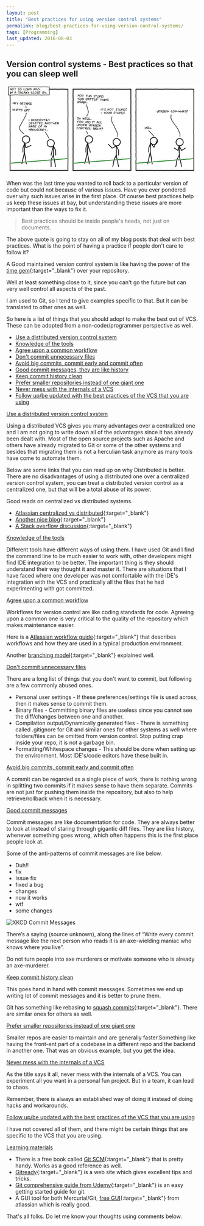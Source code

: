 ```yaml
---
layout: post
title: "Best practices for using version control systems"
permalink: blog/best-practices-for-using-version-control-systems/
tags: [Programming]
last_updated: 2016-08-03
---
```


Version control systems - Best practices so that you can sleep well
-------------------------------------------------------------------
    
![XKCD Version Control](/images/xkcd-vc.jpg)

When was the last time you wanted to roll back to a particular version of code but could not because of various issues. Have you ever pondered over why such issues arise in the first 
place. Of course best practices help us keep these issues at bay, but understanding these issues are more important than the ways to fix it.

> Best practices should be inside people's heads, not just on documents.

The above quote is going to stay on all of my blog posts that deal with best practices. What is the point of having a practice if people don't care to follow it?

A Good maintained version control system is like having the power of the [time gem](http://www.comicvine.com/time-gem/4055-57126/){:target="_blank"} over your repository.

Well at least something close to it, since you can't go the future but can very well control all aspects of the past.

I am used to Git, so I tend to give examples specific to that. But it can be translated to other ones as well.

So here is a list of things that you should adopt to make the best out of VCS. These can be adopted from a non-coder/programmer perspective as well.

- [Use a distributed version control system](#Distributed)
- [Knowledge of the tools](#Right-tools)
- [Agree upon a common workflow](#Workflow)
- [Don't commit unnecessary files](#UnnecessaryFiles)
- [Avoid big commits, commit early and commit often](#BigCommits)
- [Good commit messages, they are like history](#CommitMessages)
- [Keep commit history clean](#CleanHistory)
- [Prefer smaller repositories instead of one giant one](#SmallerRepos)
- [Never mess with the internals of a VCS](#VCSInternals)
- [Follow up/be updated with the best practices of the VCS that you are using](#FollowUp)


<a name = "Distributed"><u>Use a distributed version control system</u></a>

Using a distributed VCS gives you many advantages over a centralized one and I am not going to write down all of the advantages since it has already been dealt with.
Most of the open source projects such as Apache and others have already migrated to Git or some of the other systems and besides that migrating them is not a herculian task
anymore as many tools have come to automate them.

Below are some links that you can read up on why Distributed is better. There are no disadvantages of using a distributed one over a centralized version control system, you can treat a distributed version control as a centralized one, but that will be a total abuse of its power.

Good reads on centralized vs distributed systems.

- [Atlassian centralized vs distributed](http://blogs.atlassian.com/2012/02/version-control-centralized-dvcs/){:target="_blank"}
- [Another nice blog](http://betterexplained.com/articles/intro-to-distributed-version-control-illustrated/){:target="_blank"}
- [A Stack overflow discussion](http://stackoverflow.com/questions/111031/comparison-between-centralized-and-distributed-version-control-systems){:target="_blank"}

 
<a name = "Right-tools"><u>Knowledge of the tools</u></a>

Different tools have different ways of using them. I have used Git and I find the command line to be much easier to work with, other developers might find IDE integration
to be better. The important thing is they should understand their way thought it and master it. There are situations that I have faced where one developer was not comfortable
with the IDE's integration with the VCS and practically all the files that he had experimenting with got committed.

<a name ="Workflow"><u>Agree upon a common workflow</u></a>

Workflows for version control are like coding standards for code. Agreeing upon a common one is very critical to the quality of the repository which makes maintenance easier.

Here is a [Atlassian workflow guide](https://www.atlassian.com/git/tutorials/comparing-workflows){:target="_blank"} that describes workflows and how they are used in a typical
production environment.

Another [branching model](http://nvie.com/posts/a-successful-git-branching-model/){:target="_blank"} explained well.

<a name ="UnnecessaryFiles"><u>Don't commit unnecessary files</u></a>

There are a long list of things that you don't want to commit, but following are a few commonly abused ones.

- Personal user settings - If these preferences/settings file is used across, then it makes sense to commit them.
- Binary files - Committing binary files are useless since you cannot see the diff/changes between one and another.
- Compilation output/Dynamically generated files - There is something called .gitignore for Git and similar ones for other systems as well where folders/files can be omitted from version control. 
  Stop putting crap inside your repo, it is not a garbage bin.
- Formatting/Whitespace changes - This should be done when setting up the environment. Most IDE's/code editors have these built in.

<a name = "BigCommits"><u>Avoid big commits, commit early and commit often</u></a>

A commit can be regarded as a single piece of work, there is nothing wrong in splitting two commits if it makes sense to have them separate. Commits are not just 
for pushing them inside the repository, but also to help retrieve/rollback when it is necessary.

<a name = "CommitMessages"><u>Good commit messages</u></a>

Commit messages are like documentation for code. They are always better to look at instead of staring through gigantic diff files. They are like history, whenever something
goes wrong, which often happens this is the first place people look at.

Some of the anti-patterns of commit messages are like below.

- Duh!!
- fix
- Issue fix
- fixed a bug
- changes
- now it works
- wtf
- some changes

![XKCD Commit Messages](https://imgs.xkcd.com/comics/git_commit.png)

There’s a saying (source unknown), along the lines of “Write every commit message like the next person who reads it is an axe-wielding maniac who knows where you live”.

Do not turn people into axe murderers or motivate someone who is already an axe-murderer.

<a name = "CleanHistory"><u>Keep commit history clean</u></a>

This goes hand in hand with commit messages. Sometimes we end up writing lot of commit messages and it is better to prune them.

Git has something like rebasing to [squash commits](http://gitready.com/advanced/2009/02/10/squashing-commits-with-rebase.html){:target="_blank"}. There are similar ones for 
others as well.

<a name = "SmallerRepos"><u>Prefer smaller repositories instead of one giant one</u></a>

Smaller repos are easier to maintain and are generally faster.Something like having the front-ent part of a codebase in a different repo and the backend in another one.
That was an obvious example, but you get the idea.

<a name = "VCSInternals"><u>Never mess with the internals of a VCS </u><a>

As the title says it all, never mess with the internals of a VCS. You can experiment all you want in a personal fun project. But in a team, it can lead to chaos.

Remember, there is always an established way of doing it instead of doing hacks and workarounds.

<a name = "FollowUp"><u>Follow up/be updated with the best practices of the VCS that you are using</u></a>

I have not covered all of them, and there might be certain things that are specific to the VCS that you are using.

<u>Learning materials</u>

- There is a free book called [Git SCM](https://git-scm.com/book/en/v2){:target="_blank"} that is pretty handy. Works as a good reference as well.  
- [Gitready](http://gitready.com/){:target="_blank"} is a web site which gives excellent tips and tricks.
- [Git comprehensive guide from Udemy](https://blog.udemy.com/git-tutorial-a-comprehensive-guide/){:target="_blank"} is an easy getting started guide for git.
- A GUI tool for both Mercurial/Git, [free GUI](https://www.atlassian.com/software/sourcetree/overview){:target="_blank"} from atlassian which is really good.

That's all folks. Do let me know your thoughts using comments below.







